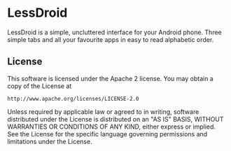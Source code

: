 # LessDroid
LessDroid is a simple, uncluttered interface for your Android phone. 
Three simple tabs and all your favourite apps in easy to read alphabetic order.


## License

This software is licensed under the Apache 2 license.
You may obtain a copy of the License at

    http://www.apache.org/licenses/LICENSE-2.0

Unless required by applicable law or agreed to in writing, software
distributed under the License is distributed on an "AS IS" BASIS, WITHOUT
WARRANTIES OR CONDITIONS OF ANY KIND, either express or implied. See the
License for the specific language governing permissions and limitations under
the License.
